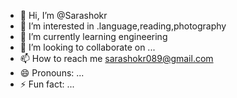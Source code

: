 - 👋 Hi, I’m @Sarashokr
- 👀 I’m interested in .language,reading,photography
- 🌱 I’m currently learning engineering
- 💞️ I’m looking to collaborate on ...
- 📫 How to reach me sarashokr089@gmail.com
- 😄 Pronouns: ...
- ⚡ Fun fact: ...

<!---
Sarashokr/Sarashokr is a ✨ special ✨ repository because its `README.md` (this file) appears on your GitHub profile.
You can click the Preview link to take a look at your changes.
--->
